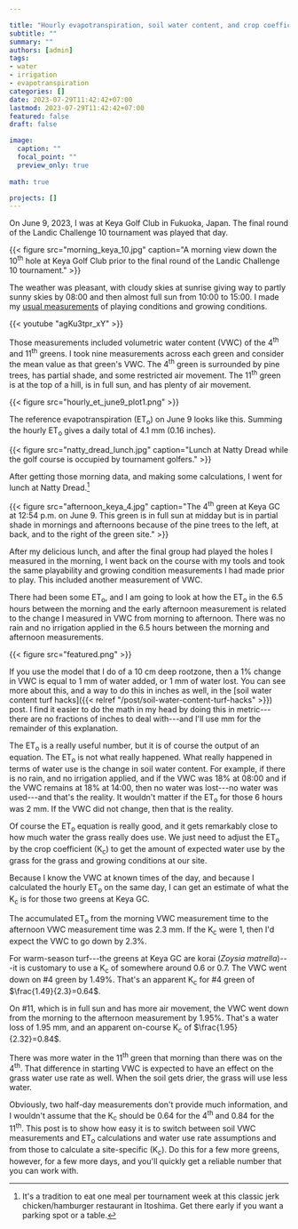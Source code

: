 ```yaml
---

title: "Hourly evapotranspiration, soil water content, and crop coefficients"
subtitle: ""
summary: ""
authors: [admin]
tags: 
- water
- irrigation
- evapotranspiration
categories: []
date: 2023-07-29T11:42:42+07:00
lastmod: 2023-07-29T11:42:42+07:00
featured: false
draft: false

image:
  caption: ""
  focal_point: ""
  preview_only: true
  
math: true  

projects: []
---
```


On June 9, 2023, I was at Keya Golf Club in Fukuoka, Japan. The final round of the Landic Challenge 10 tournament was played that day.

{{< figure src="morning_keya_10.jpg" caption="A morning view down the 10<sup>th</sup> hole at Keya Golf Club prior to the final round of the Landic Challenge 10 tournament." >}}

The weather was pleasant, with cloudy skies at sunrise giving way to partly sunny skies by 08:00 and then almost full sun from 10:00 to 15:00. I made my [usual measurements](https://youtube.com/shorts/agKu3tpr_xY?feature=share) of playing conditions and growing conditions. 

{{< youtube "agKu3tpr_xY" >}}
<br>

Those measurements included volumetric water content (VWC) of the 4<sup>th</sup> and 11<sup>th</sup> greens. I took nine measurements across each green and consider the mean value as that green's VWC. The 4<sup>th</sup> green is surrounded by pine trees, has partial shade, and some restricted air movement. The 11<sup>th</sup> green is at the top of a hill, is in full sun, and has plenty of air movement.

{{< figure src="hourly_et_june9_plot1.png" >}}

The reference evapotranspiration (ET<sub>o</sub>) on June 9 looks like this. Summing the hourly ET<sub>o</sub> gives a daily total of 4.1 mm (0.16 inches). 

{{< figure src="natty_dread_lunch.jpg" caption="Lunch at Natty Dread while the golf course is occupied by tournament golfers." >}}

After getting those morning data, and making some calculations, I went for lunch at Natty Dread.[^1]

[^1]: It's a tradition to eat one meal per tournament week at this classic jerk chicken/hamburger restaurant in Itoshima. Get there early if you want a parking spot or a table.

{{< figure src="afternoon_keya_4.jpg" caption="The 4<sup>th</sup> green at Keya GC at 12:54 p.m. on June 9. This green is in full sun at midday but is in partial shade in mornings and afternoons because of the pine trees to the left, at back, and to the right of the green site." >}}

After my delicious lunch, and after the final group had played the holes I measured in the morning, I went back on the course with my tools and took the same playability and growing condition measurements I had made prior to play. This included another measurement of VWC. 

There had been some ET<sub>o</sub>, and I am going to look at how the ET<sub>o</sub> in the 6.5 hours between the morning and the early afternoon measurement is related to the change I measured in VWC from morning to afternoon. There was no rain and no irrigation applied in the 6.5 hours between the morning and afternoon measurements.

{{< figure src="featured.png" >}}

If you use the model that I do of a 10 cm deep rootzone, then a 1% change in VWC is equal to 1 mm of water added, or 1 mm of water lost. You can see more about this, and a way to do this in inches as well, in the [soil water content turf hacks]({{< relref "/post/soil-water-content-turf-hacks" >}}) post. I find it easier to do the math in my head by doing this in metric---there are no fractions of inches to deal with---and I'll use mm for the remainder of this explanation.

The ET<sub>o</sub> is a really useful number, but it is of course the output of an equation. The ET<sub>o</sub> is not what really happened. What really happened in terms of water use is the change in soil water content. For example, if there is no rain, and no irrigation applied, and if the VWC was 18% at 08:00 and if the VWC remains at 18% at 14:00, then no water was lost---no water was used---and that's the reality. It wouldn't matter if the ET<sub>o</sub> for those 6 hours was 2 mm. If the VWC did not change, then that is the reality.

Of course the ET<sub>o</sub> equation is really good, and it gets remarkably close to how much water the grass really does use. We just need to adjust the ET<sub>o</sub> by the crop coefficient (K<sub>c</sub>) to get the amount of expected water use by the grass for the grass and growing conditions at our site.

Because I know the VWC at known times of the day, and because I calculated the hourly ET<sub>o</sub> on the same day, I can get an estimate of what the K<sub>c</sub> is for those two greens at Keya GC. 

The accumulated ET<sub>o</sub> from the morning VWC measurement time to the afternoon VWC measurement time was 2.3 mm. If the K<sub>c</sub> were 1, then I'd expect the VWC to go down by 2.3%. 

For warm-season turf---the greens at Keya GC are korai (*Zoysia matrella*)---it is customary to use a K<sub>c</sub> of somewhere around 0.6 or 0.7. The VWC went down on #4 green by 1.49%. That's an apparent K<sub>c</sub> for #4 green of $\frac{1.49}{2.3}=0.64$. 

On #11, which is in full sun and has more air movement, the VWC went down from the morning to the afternoon measurement by 1.95%. That's a water loss of 1.95 mm, and an apparent on-course K<sub>c</sub> of $\frac{1.95}{2.32}=0.84$. 

There was more water in the 11<sup>th</sup> green that morning than there was on the 4<sup>th</sup>. That difference in starting VWC is expected to have an effect on the grass water use rate as well. When the soil gets drier, the grass will use less water.

Obviously, two half-day measurements don't provide much information, and I wouldn't assume that the K<sub>c</sub> should be 0.64 for the 4<sup>th</sup> and 0.84 for the 11<sup>th</sup>. This post is to show how easy it is to switch between soil VWC measurements and ET<sub>o</sub> calculations and water use rate assumptions and from those to calculate a site-specific (K<sub>c</sub>). Do this for a few more greens, however, for a few more days, and you'll quickly get a reliable number that you can work with.







